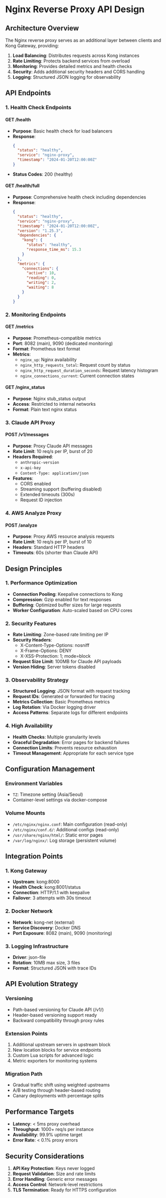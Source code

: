 # Nginx Reverse Proxy API Design

## Architecture Overview

The Nginx reverse proxy serves as an additional layer between clients and Kong Gateway, providing:

1. **Load Balancing**: Distributes requests across Kong instances
2. **Rate Limiting**: Protects backend services from overload
3. **Monitoring**: Provides detailed metrics and health checks
4. **Security**: Adds additional security headers and CORS handling
5. **Logging**: Structured JSON logging for observability

## API Endpoints

### 1. Health Check Endpoints

#### GET /health
- **Purpose**: Basic health check for load balancers
- **Response**: 
  ```json
  {
    "status": "healthy",
    "service": "nginx-proxy",
    "timestamp": "2024-01-20T12:00:00Z"
  }
  ```
- **Status Codes**: 200 (healthy)

#### GET /health/full
- **Purpose**: Comprehensive health check including dependencies
- **Response**:
  ```json
  {
    "status": "healthy",
    "service": "nginx-proxy",
    "timestamp": "2024-01-20T12:00:00Z",
    "version": "1.25.3",
    "dependencies": {
      "kong": {
        "status": "healthy",
        "response_time_ms": 15.3
      }
    },
    "metrics": {
      "connections": {
        "active": 10,
        "reading": 0,
        "writing": 2,
        "waiting": 8
      }
    }
  }
  ```

### 2. Monitoring Endpoints

#### GET /metrics
- **Purpose**: Prometheus-compatible metrics
- **Port**: 8082 (main), 9090 (dedicated monitoring)
- **Format**: Prometheus text format
- **Metrics**:
  - `nginx_up`: Nginx availability
  - `nginx_http_requests_total`: Request count by status
  - `nginx_http_request_duration_seconds`: Request latency histogram
  - `nginx_connections_current`: Current connection states

#### GET /nginx_status
- **Purpose**: Nginx stub_status output
- **Access**: Restricted to internal networks
- **Format**: Plain text nginx status

### 3. Claude API Proxy

#### POST /v1/messages
- **Purpose**: Proxy Claude API messages
- **Rate Limit**: 10 req/s per IP, burst of 20
- **Headers Required**:
  - `anthropic-version`
  - `x-api-key`
  - `Content-Type: application/json`
- **Features**:
  - CORS enabled
  - Streaming support (buffering disabled)
  - Extended timeouts (300s)
  - Request ID injection

### 4. AWS Analyze Proxy

#### POST /analyze
- **Purpose**: Proxy AWS resource analysis requests
- **Rate Limit**: 10 req/s per IP, burst of 10
- **Headers**: Standard HTTP headers
- **Timeouts**: 60s (shorter than Claude API)

## Design Principles

### 1. Performance Optimization
- **Connection Pooling**: Keepalive connections to Kong
- **Compression**: Gzip enabled for text responses
- **Buffering**: Optimized buffer sizes for large requests
- **Worker Configuration**: Auto-scaled based on CPU cores

### 2. Security Features
- **Rate Limiting**: Zone-based rate limiting per IP
- **Security Headers**: 
  - X-Content-Type-Options: nosniff
  - X-Frame-Options: DENY
  - X-XSS-Protection: 1; mode=block
- **Request Size Limit**: 100MB for Claude API payloads
- **Version Hiding**: Server tokens disabled

### 3. Observability Strategy
- **Structured Logging**: JSON format with request tracking
- **Request IDs**: Generated or forwarded for tracing
- **Metrics Collection**: Basic Prometheus metrics
- **Log Rotation**: Via Docker logging driver
- **Access Patterns**: Separate logs for different endpoints

### 4. High Availability
- **Health Checks**: Multiple granularity levels
- **Graceful Degradation**: Error pages for backend failures
- **Connection Limits**: Prevents resource exhaustion
- **Timeout Management**: Appropriate for each service type

## Configuration Management

### Environment Variables
- `TZ`: Timezone setting (Asia/Seoul)
- Container-level settings via docker-compose

### Volume Mounts
- `/etc/nginx/nginx.conf`: Main configuration (read-only)
- `/etc/nginx/conf.d/`: Additional configs (read-only)
- `/usr/share/nginx/html/`: Static error pages
- `/var/log/nginx/`: Log storage (persistent volume)

## Integration Points

### 1. Kong Gateway
- **Upstream**: kong:8000
- **Health Check**: kong:8001/status
- **Connection**: HTTP/1.1 with keepalive
- **Failover**: 3 attempts with 30s timeout

### 2. Docker Network
- **Network**: kong-net (external)
- **Service Discovery**: Docker DNS
- **Port Exposure**: 8082 (main), 9090 (monitoring)

### 3. Logging Infrastructure
- **Driver**: json-file
- **Rotation**: 10MB max size, 3 files
- **Format**: Structured JSON with trace IDs

## API Evolution Strategy

### Versioning
- Path-based versioning for Claude API (/v1/)
- Header-based versioning support ready
- Backward compatibility through proxy rules

### Extension Points
1. Additional upstream servers in upstream block
2. New location blocks for service endpoints  
3. Custom Lua scripts for advanced logic
4. Metric exporters for monitoring systems

### Migration Path
- Gradual traffic shift using weighted upstreams
- A/B testing through header-based routing
- Canary deployments with percentage splits

## Performance Targets

- **Latency**: < 5ms proxy overhead
- **Throughput**: 1000+ req/s per instance
- **Availability**: 99.9% uptime target
- **Error Rate**: < 0.1% proxy errors

## Security Considerations

1. **API Key Protection**: Keys never logged
2. **Request Validation**: Size and rate limits
3. **Error Handling**: Generic error messages
4. **Access Control**: Network-level restrictions
5. **TLS Termination**: Ready for HTTPS configuration